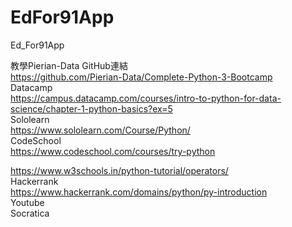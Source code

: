 # EdFor91App
Ed_For91App


教學Pierian-Data GitHub連結  
https://github.com/Pierian-Data/Complete-Python-3-Bootcamp   
Datacamp  
https://campus.datacamp.com/courses/intro-to-python-for-data-science/chapter-1-python-basics?ex=5   
Sololearn  
https://www.sololearn.com/Course/Python/  
CodeSchool  
https://www.codeschool.com/courses/try-python  

https://www.w3schools.in/python-tutorial/operators/   
Hackerrank   
https://www.hackerrank.com/domains/python/py-introduction  
Youtube  
Socratica  
  
